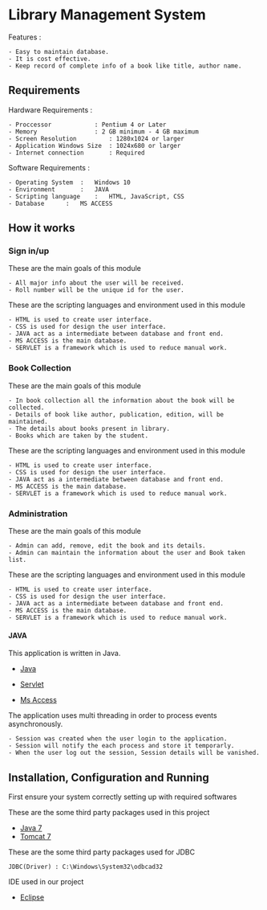 # Library Management System

Features :

	- Easy to maintain database.
 	- It is cost effective.
	- Keep record of complete info of a book like title, author name.

## Requirements 

Hardware Requirements :
	
	- Proccessor 		    : Pentium 4 or Later
	- Memory    		    : 2 GB minimum - 4 GB maximum
	- Screen Resolution 	    : 1280x1024 or larger
	- Application Windows Size  : 1024x680 or larger
	- Internet connection 	    : Required

Software Requirements :

	- Operating System	:	Windows 10
	- Environment		:	JAVA
	- Scripting language	:	HTML, JavaScript, CSS
	- Database		:	MS ACCESS

## How it works

### Sign in/up

These are the main goals of this module 

	- All major info about the user will be received. 
	- Roll number will be the unique id for the user.

These are the scripting languages and environment used in this module 

	- HTML is used to create user interface.
	- CSS is used for design the user interface.
	- JAVA act as a intermediate between database and front end.
	- MS ACCESS is the main database.
	- SERVLET is a framework which is used to reduce manual work.

### Book Collection

These are the main goals of this module 

	- In book collection all the information about the book will be collected.
	- Details of book like author, publication, edition, will be maintained. 
	- The details about books present in library.
	- Books which are taken by the student.
	
These are the scripting languages and environment used in this module 

	- HTML is used to create user interface.
	- CSS is used for design the user interface.
	- JAVA act as a intermediate between database and front end.
	- MS ACCESS is the main database.
	- SERVLET is a framework which is used to reduce manual work.


### Administration

These are the main goals of this module

	- Admin can add, remove, edit the book and its details.
	- Admin can maintain the information about the user and Book taken list. 

These are the scripting languages and environment used in this module 

	- HTML is used to create user interface.
	- CSS is used for design the user interface.
	- JAVA act as a intermediate between database and front end.
	- MS ACCESS is the main database.
	- SERVLET is a framework which is used to reduce manual work.

#### JAVA 

This application is written in Java.

- [Java]( https://github.com/TheAlgorithms/Java)
 
- [Servlet]( https://github.com/topics/java-servlets)

- [Ms Access]( https://github.com/topics/ms-access)

The application uses multi threading in order to process events asynchronously.
	
	- Session was created when the user login to the application.
	- Session will notify the each process and store it temporarly.
	- When the user log out the session, Session details will be vanished. 

## Installation, Configuration and Running 

First ensure your system correctly setting up with required softwares 

These are the some third party packages used in this project

- [Java 7](https://www.oracle.com/in/java/technologies/javase/javase7-archive-downloads.html)
- [Tomcat 7](https://tomcat.apache.org/download-70.cgi)

These are the some third party packages used for JDBC

	JDBC(Driver) : C:\Windows\System32\odbcad32

IDE used in our project 

- [Eclipse](https://www.eclipse.org/downloads/)



